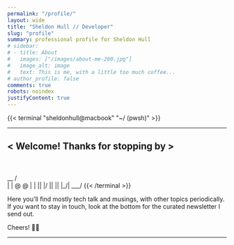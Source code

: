 ```yaml
---
permalink: "/profile/"
layout: wide
title: "Sheldon Hull // Developer"
slug: "profile"
summary: professional profile for Sheldon Hull
# sidebar:
# - title: About
#   images: ["/images/about-me-200.jpg"]
#   image_alt: image
#   text: This is me, with a little too much coffee...
# author_profile: false
comments: true
robots: noindex
justifyContent: true
---
```


{{< terminal "sheldonhull@macbook" "~/ (pwsh)" >}}
_________________________________

< Welcome! Thanks for stopping by >
 ---------------------------------

 \
  \
     __
    /  \
    |  |
    @  @
    |  |
    || |/
    || ||
    |\_/|
    \___/
{{< /terminal >}}

Here you'll find mostly tech talk and musings, with other topics periodically.
If you want to stay in touch, look at the bottom for the curated newsletter I send out.

Cheers! 🙏🏻

<hr>
